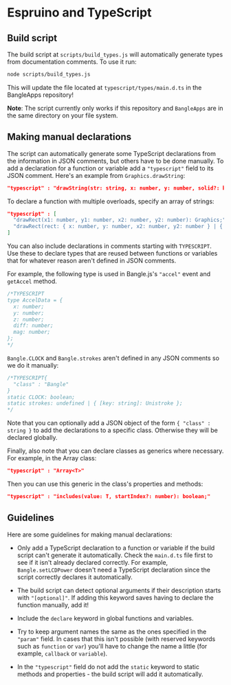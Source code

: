 # Espruino and TypeScript

## Build script

The build script at `scripts/build_types.js` will automatically generate types
from documentation comments. To use it run:

```sh
node scripts/build_types.js
```

This will update the file located at `typescript/types/main.d.ts` in the
BangleApps repository!

**Note**: The script currently only works if this repository and `BangleApps`
are in the same directory on your file system.

## Making manual declarations

The script can automatically generate some TypeScript declarations from the
information in JSON comments, but others have to be done manually. To add a
declaration for a function or variable add a `"typescript"` field to its JSON
comment. Here's an example from `Graphics.drawString`:

```json
"typescript" : "drawString(str: string, x: number, y: number, solid?: boolean): Graphics;"
```

To declare a function with multiple overloads, specify an array of strings:

```json
"typescript" : [
  "drawRect(x1: number, y1: number, x2: number, y2: number): Graphics;",
  "drawRect(rect: { x: number, y: number, x2: number, y2: number } | { x: number, y: number, w: number, h: number }): Graphics;"
]
```

You can also include declarations in comments starting with `TYPESCRIPT`. Use
these to declare types that are reused between functions or variables that for
whatever reason aren't defined in JSON comments.

For example, the following type is used in Bangle.js's `"accel"` event and
`getAccel` method.

```c
/*TYPESCRIPT
type AccelData = {
  x: number;
  y: number;
  z: number;
  diff: number;
  mag: number;
};
*/
```

`Bangle.CLOCK` and `Bangle.strokes` aren't defined in any JSON comments so we do
it manually:

```c
/*TYPESCRIPT{
  "class" : "Bangle"
}
static CLOCK: boolean;
static strokes: undefined | { [key: string]: Unistroke };
*/
```

Note that you can optionally add a JSON object of the form `{ "class" : string }`
to add the declarations to a specific class. Otherwise they will be declared
globally.

Finally, also note that you can declare classes as generics where necessary. For
example, in the Array class:

```json
"typescript" : "Array<T>"
```

Then you can use this generic in the class's properties and methods:

```json
"typescript" : "includes(value: T, startIndex?: number): boolean;"
```

## Guidelines

Here are some guidelines for making manual declarations:

- Only add a TypeScript declaration to a function or variable if the build
  script can't generate it automatically. Check the `main.d.ts` file first to
  see if it isn't already declared correctly. For example, `Bangle.setLCDPower`
  doesn't need a TypeScript declaration since the script correctly declares it
  automatically.

- The build script can detect optional arguments if their description starts
  with `"[optional]"`. If adding this keyword saves having to declare the
  function manually, add it!

- Include the `declare` keyword in global functions and variables.

- Try to keep argument names the same as the ones specified in the `"param"`
  field. In cases that this isn't possible (with reserved keywords such as
  `function` or `var`) you'll have to change the name a little (for example,
  `callback` or `variable`).

- In the `"typescript"` field do not add the `static` keyword to static methods
  and properties - the build script will add it automatically.
